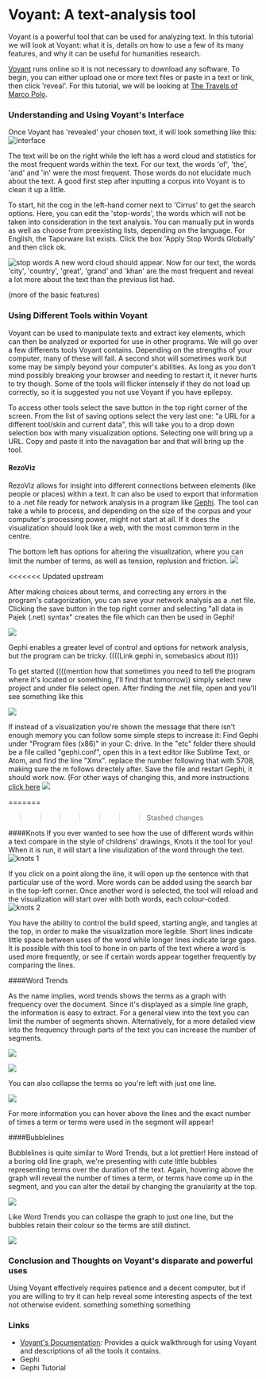 # Voyant: A text-analysis tool

Voyant is a powerful tool that can be used for analyzing text.  In this tutorial we will look at Voyant: what it is, details on how to use a few of its many features, and why it can be useful for humanities research.  

[Voyant](http://voyant-tools.org) runs online so it is not necessary to download any software.  To begin, you can either upload one or more text files or paste in a text or link, then click 'reveal'.  For this tutorial, we will be looking at [The Travels of Marco Polo](https://archive.org/stream/marcopolo00polouoft/marcopolo00polouoft_djvu.txt).

### Understanding and Using Voyant's Interface
Once Voyant has 'revealed' your chosen text, it will look something like this:
![interface](http://i1191.photobucket.com/albums/z467/risssssy/Screen%20Shot%202016-01-19%20at%207.19.55%20PM.png)

The text will be on the right while the left has a word cloud and statistics for the most frequent words within the text.  For our text, the words 'of', 'the', 'and' and 'in' were the most frequent.  Those words do not elucidate much about the text.  A good first step after inputting a corpus into Voyant is to clean it up a little.

To start, hit the cog in the left-hand corner next to 'Cirrus' to get the search options.  Here, you can edit the 'stop-words', the words which will not be taken into consideration in the text analysis.  You can manually put in words as well as choose from preexisting lists, depending on the language.  For English, the Taporware list exists.  Click the box 'Apply Stop Words Globally' and then click ok.  

![stop words](http://i1191.photobucket.com/albums/z467/risssssy/Screen%20Shot%202016-01-19%20at%207.34.38%20PM.png)
A new word cloud should appear.  Now for our text, the words 'city', 'country', 'great', 'grand' and 'khan' are the most frequent and reveal a lot more about the text than the previous list had.

(more of the basic features)



### Using Different Tools within Voyant
Voyant can be used to manipulate texts and extract key elements, which can then be analyzed or exported for use in other programs.  We will go over a few differents tools Voyant contains.  Depending on the strengths of your computer, many of these will fail.  A second shot will sometimes work but some may be simply beyond your computer's abilities.  As long as you don't mind possibly breaking your browser and needing to restart it, it never hurts to try though.  Some of the tools will flicker intensely if they do not load up correctly, so it is suggested you not use Voyant if you have epilepsy.    

To access other tools select the save button in the top right corner of the screen. From the list of saving options select the very last one: "a URL for a different tool/skin and current data", this will take you to a drop down selection box with many visualization options. Selecting one will bring up a URL. Copy and paste it into the navagation bar and that will bring up the tool. 

#### RezoViz

RezoViz allows for insight into different connections between elements (like people or places) within a text.  It can also be used to export that information to a .net file ready for network analysis in a program like [Gephi](https://gephi.org).  The tool can take a while to process, and depending on the size of the corpus and your computer's processing power, might not start at all. If it does the visualization should look like a web, with the most common term in the centre. 

The bottom left has options for altering the visualization, where you can limit the number of terms, as well as tension, replusion and friction. 
![](http://i17.photobucket.com/albums/b99/Dragon_Tamer13/options.jpg)

<<<<<<< Updated upstream

After making choices about terms, and correcting any errors in the program's catagorization, you can save your network analysis as a .net file. Clicking the save button in the top right corner and selecting "all data in Pajek (.net) syntax" creates the file which can then be used in Gephi!

![](http://i17.photobucket.com/albums/b99/Dragon_Tamer13/fornetfile.jpg)

Gephi enables a greater level of control and options for network analysis, but the program can be tricky. ((((Link gephi in, somebasics about it)))

To get started ((((mention how that sometimes you need to tell the program where it's located or something, I'll find that tomorrow)) simply select new project and under file select open. After finding the .net file, open and you'll see something like this

![](http://i17.photobucket.com/albums/b99/Dragon_Tamer13/gephi.jpg)

If instead of a visualization you're shown the message that there isn't enough memory you can follow some simple steps to increase it:
Find Gephi under "Program files (x86)" in your C: drive. In the "etc" folder there should be a file called "gephi.conf", open this in a text editor like Sublime Text, or Atom, and find the line "Xmx". replace the number following that with 5708, making sure the m follows directely after. Save the file and restart Gephi, it should work now. (For other ways of changing this, and more instructions [click here](https://gephi.org/users/install/#memory)
![](http://i17.photobucket.com/albums/b99/Dragon_Tamer13/editingin.jpg)

=======
>>>>>>> Stashed changes


####Knots
If you ever wanted to see how the use of different words within a text compare in the style of childrens' drawings, Knots it the tool for you!  When it is run, it will start a line visulization of the word through the text.  
![knots 1](http://i1191.photobucket.com/albums/z467/risssssy/Screen%20Shot%202016-01-24%20at%207.53.02%20PM.png)

If you click on a point along the line, it will open up the sentence with that particular use of the word.  More words can be added using the search bar in the top-left corner.  Once another word is selected, the tool will reload and the visualization will start over with both words, each colour-coded.
![knots 2](http://i1191.photobucket.com/albums/z467/risssssy/Screen%20Shot%202016-01-24%20at%208.07.26%20PM.png)

You have the ability to control the build speed, starting angle, and tangles at the top, in order to make the visualization more legible.  Short lines indicate little space between uses of the word while longer lines indicate large gaps.  It is possible with this tool to hone in on parts of the text where a word is used more frequently, or see if certain words appear together frequently by comparing the lines.  


####Word Trends

As the name implies, word trends shows the terms as a graph with frequency over the document. Since it's displayed as a simple line graph, the information is easy to extract. For a general view into the text you can limit the number of segments shown. Alternatively, for a more detailed view into the frequency through parts of the text you can increase the number of segments. 

![](http://i17.photobucket.com/albums/b99/Dragon_Tamer13/w2w.jpg)

![](http://i17.photobucket.com/albums/b99/Dragon_Tamer13/thjegrave.jpg)

You can also collapse the terms so you're left with just one line.

![](http://i17.photobucket.com/albums/b99/Dragon_Tamer13/rrrr.jpg)


For more information you can hover above the lines and the exact number of times a term or terms were used in the segment will appear!


####Bubblelines

Bubblelines is quite similar to Word Trends, but a lot prettier! Here instead of a boring old line graph, we're presenting with cute little bubbles representing terms over the duration of the text. Again, hovering above the graph will reveal the number of times a term, or terms have come up in the segment, and you can alter the detail by changing the granularity at the top.

 ![](http://i17.photobucket.com/albums/b99/Dragon_Tamer13/rretrer.jpg)
 
 Like Word Trends you can collaspe the graph to just one line, but the bubbles retain their colour so the terms are still distinct. 
 
 ![](http://i17.photobucket.com/albums/b99/Dragon_Tamer13/rrere.jpg)



### Conclusion and Thoughts on Voyant's disparate and powerful uses
Using Voyant effectively requires patience and a decent computer, but if you are willing to try it can help reveal some interesting aspects of the text not otherwise evident.  something something something


### Links

+ [Voyant's Documentation](http://docs.voyant-tools.org/): Provides a quick walkthrough for using Voyant and descriptions of all the tools it contains.
+ Gephi
+ Gephi Tutorial
